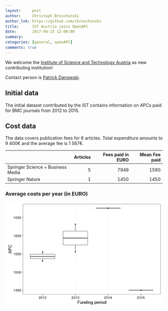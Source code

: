 ```yaml
---
layout:     post
author:     Christoph Broschinski
author_lnk: https://github.com/cbroschinski
title:      IST Austria joins OpenAPC
date:       2017-04-25 12:00:00
summary:    
categories: [general, openAPC]
comments: true
---
```




We welcome the [Institute of Science and Technology Austria](https://ist.ac.at/) as new contributing institution!

Contact person is [Patrick Danowski](mailto:patrick.danowski@ist.ac.at).

## Initial data

The initial dataset contributed by the IST contains information on APCs paid for BMC journals from 2012 to 2015. 

## Cost data



The data covers publication fees for 6 articles. Total expenditure amounts to 9 400€ and the average fee is 1 567€.


|                                  | Articles| Fees paid in EURO| Mean Fee paid|
|:---------------------------------|--------:|-----------------:|-------------:|
|Springer Science + Business Media |        5|              7949|          1590|
|Springer Nature                   |        1|              1450|          1450|

###  Average costs per year (in EURO)

![plot of chunk box_ist_2017_04_25_year_full](/figure/box_ist_2017_04_25_year_full-1.png)
